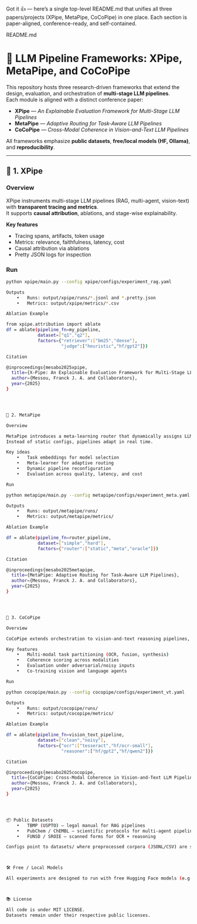 Got it 👍 — here’s a single top-level README.md that unifies all three papers/projects (XPipe, MetaPipe, CoCoPipe) in one place. Each section is paper-aligned, conference-ready, and self-contained.



README.md

# 🔬 LLM Pipeline Frameworks: XPipe, MetaPipe, and CoCoPipe

This repository hosts three research-driven frameworks that extend the design, evaluation, and orchestration of **multi-stage LLM pipelines**.  
Each module is aligned with a distinct conference paper:

- **XPipe** — *An Explainable Evaluation Framework for Multi-Stage LLM Pipelines*  
- **MetaPipe** — *Adaptive Routing for Task-Aware LLM Pipelines*  
- **CoCoPipe** — *Cross-Modal Coherence in Vision-and-Text LLM Pipelines*

All frameworks emphasize **public datasets**, **free/local models (HF, Ollama)**, and **reproducibility**.

---

## 📄 1. XPipe

### Overview
XPipe instruments multi-stage LLM pipelines (RAG, multi-agent, vision-text) with **transparent tracing and metrics**.  
It supports **causal attribution**, ablations, and stage-wise explainability.

**Key features**
- Tracing spans, artifacts, token usage
- Metrics: relevance, faithfulness, latency, cost
- Causal attribution via ablations
- Pretty JSON logs for inspection

### Run
```bash
python xpipe/main.py --config xpipe/configs/experiment_rag.yaml

Outputs
	•	Runs: output/xpipe/runs/*.jsonl and *.pretty.json
	•	Metrics: output/xpipe/metrics/*.csv

Ablation Example

from xpipe.attribution import ablate
df = ablate(pipeline_fn=my_pipeline,
            dataset=["q1","q2"],
            factors={"retriever":["bm25","dense"],
                     "judge":["heuristic","hf/gpt2"]})

Citation

@inproceedings{mesabo2025xpipe,
  title={X-Pipe: An Explainable Evaluation Framework for Multi-Stage LLM Pipelines},
  author={Messou, Franck J. A. and Collaborators},
  year={2025}
}




📄 2. MetaPipe

Overview

MetaPipe introduces a meta-learning router that dynamically assigns LLMs to pipeline stages based on task context.
Instead of static configs, pipelines adapt in real time.

Key ideas
	•	Task embeddings for model selection
	•	Meta-learner for adaptive routing
	•	Dynamic pipeline reconfiguration
	•	Evaluation across quality, latency, and cost

Run

python metapipe/main.py --config metapipe/configs/experiment_meta.yaml

Outputs
	•	Runs: output/metapipe/runs/
	•	Metrics: output/metapipe/metrics/

Ablation Example

df = ablate(pipeline_fn=router_pipeline,
            dataset=["simple","hard"],
            factors={"router":["static","meta","oracle"]})

Citation

@inproceedings{mesabo2025metapipe,
  title={MetaPipe: Adaptive Routing for Task-Aware LLM Pipelines},
  author={Messou, Franck J. A. and Collaborators},
  year={2025}
}




📄 3. CoCoPipe

Overview

CoCoPipe extends orchestration to vision-and-text reasoning pipelines, ensuring semantic coherence across OCR, reasoning, and synthesis.

Key features
	•	Multi-modal task partitioning (OCR, fusion, synthesis)
	•	Coherence scoring across modalities
	•	Evaluation under adversarial/noisy inputs
	•	Co-training vision and language agents

Run

python cocopipe/main.py --config cocopipe/configs/experiment_vt.yaml

Outputs
	•	Runs: output/cocopipe/runs/
	•	Metrics: output/cocopipe/metrics/

Ablation Example

df = ablate(pipeline_fn=vision_text_pipeline,
            dataset=["clean","noisy"],
            factors={"ocr":["tesseract","hf/ocr-small"],
                     "reasoner":["hf/gpt2","hf/qwen2"]})

Citation

@inproceedings{mesabo2025cocopipe,
  title={CoCoPipe: Cross-Modal Coherence in Vision-and-Text LLM Pipelines},
  author={Messou, Franck J. A. and Collaborators},
  year={2025}
}




📦 Public Datasets
	•	TBMP (USPTO) — legal manual for RAG pipelines
	•	PubChem / ChEMBL — scientific protocols for multi-agent pipelines
	•	FUNSD / SROIE — scanned forms for OCR + reasoning

Configs point to datasets/ where preprocessed corpora (JSONL/CSV) are stored.



🛠️ Free / Local Models

All experiments are designed to run with free Hugging Face models (e.g., distilgpt2, gpt2, Qwen2.5-0.5B-Instruct) and optionally Ollama local backends (llama3.2:3b, qwen2.5:3b, deepseek-r1:1.5b).



📚 License

All code is under MIT LICENSE.
Datasets remain under their respective public licenses.